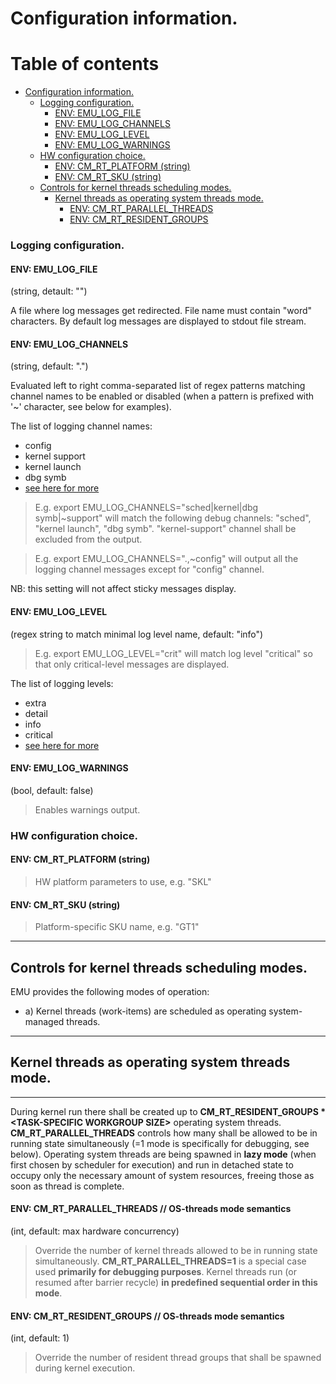 
# Configuration information.

# Table of contents

- [Configuration information.](#configuration-information)
    - [Logging configuration.](#logging-configuration)
      - [ENV: EMU_LOG_FILE](#env-emu_log_file)
      - [ENV: EMU_LOG_CHANNELS](#env-emu_log_channels)
      - [ENV: EMU_LOG_LEVEL](#env-emu_log_level)
      - [ENV: EMU_LOG_WARNINGS](#env-emu_log_warnings)
    - [HW configuration choice.](#hw-configuration-choice)
      - [ENV: CM_RT_PLATFORM (string)](#env-cm_rt_platform-string)
      - [ENV: CM_RT_SKU (string)](#env-cm_rt_sku-string)
  - [Controls for kernel threads scheduling modes.](#controls-for-kernel-threads-scheduling-modes)
    - [Kernel threads as operating system threads mode.](#kernel-threads-as-operating-system-threads-mode)
      - [ENV: CM_RT_PARALLEL_THREADS](#env-cm_rt_parallel_threads)
      - [ENV: CM_RT_RESIDENT_GROUPS](#env-cm_rt_resident_groups)


### Logging configuration.

#### ENV: EMU_LOG_FILE 

(string, detault: "")

A file where log messages get redirected. File name must contain "word" characters.
By default log messages are displayed to stdout file stream.

#### ENV: EMU_LOG_CHANNELS

(string, default: ".")

Evaluated left to right comma-separated list of regex patterns matching channel names to be enabled
or disabled (when a pattern is prefixed with '~' character, see below for examples).

The list of logging channel names:

- config
- kernel support
- kernel launch
- dbg symb
- [see here for more](common/emu_log_flags.h)

> E.g. export EMU_LOG_CHANNELS="sched|kernel|dbg symb|~support" 
> will match the following debug channels: "sched", "kernel launch", "dbg symb".
> "kernel-support" channel shall be excluded from the output.

> E.g. export EMU_LOG_CHANNELS=".,~config" will output all the logging channel messages except for "config" channel. 

NB: this setting will not affect sticky messages display.

#### ENV: EMU_LOG_LEVEL

(regex string to match minimal log level name, default: "info")

> E.g. export EMU_LOG_LEVEL="crit" will match log level "critical" so that only critical-level messages are displayed. 

The list of logging levels:

- extra
- detail
- info
- critical
- [see here for more](common/emu_log_flags.h)

#### ENV: EMU_LOG_WARNINGS

(bool, default: false)

> Enables warnings output.

### HW configuration choice.

#### ENV: CM_RT_PLATFORM (string)

> HW platform parameters to use, e.g. "SKL"

#### ENV: CM_RT_SKU (string)

> Platform-specific SKU name, e.g. "GT1"

----
## Controls for kernel threads scheduling modes.

EMU provides the following modes of operation:

- a) Kernel threads (work-items) are scheduled as operating system-managed threads.

 
----

## Kernel threads as operating system threads mode.

----

During kernel run there shall be created up to **CM_RT_RESIDENT_GROUPS * \<TASK-SPECIFIC WORKGROUP SIZE>** operating system threads. **CM_RT_PARALLEL_THREADS** controls how many shall be allowed to be in running state simultaneously (=1 mode is specifically for debugging, see below). Operating system threads are being spawned in **lazy mode** (when first chosen by scheduler for execution) and run in detached state to occupy only the necessary amount of system resources, freeing those as soon as thread is complete.

#### ENV: CM_RT_PARALLEL_THREADS        // OS-threads mode semantics

(int, default: max hardware concurrency)

> Override the number of kernel threads allowed to be in running state simultaneously.
> **CM_RT_PARALLEL_THREADS=1** is a special case used **primarily for debugging purposes**. Kernel threads run (or resumed after barrier recycle) **in predefined sequential order in this mode**.

#### ENV: CM_RT_RESIDENT_GROUPS         // OS-threads mode semantics

(int, default: 1)

> Override the number of resident thread groups that shall be spawned during kernel execution.


